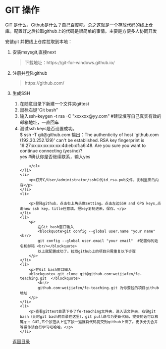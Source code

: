 <h1>GIT 操作</h1>
<p>GIT 是什么，Github是什么？自己百度吧。总之这就是一个存放代码的线上仓库。配置好之后拉取github上的代码是很简单的事情。主要是方便多人协同开发</p>
<p>安装git 并把线上仓库拉取到本地：</p>
<ol>
	<li>
		<p>安装msysgit,直接next</p>
		<blockquote>
			下载地址：https://git-for-windows.github.io/
		</blockquote>
	</li>
	<li>
		<p>注册并登陆github</p>
		<blockquote>
			https://github.com/
		</blockquote>
	</li>
	<li>
		<p>生成SSH</p>
		<ol>
			<li>在随意目录下新建一个文件夹gittest</li>
			<li>鼠标右键“Git bash”</li>
			<li>输入ssh-keygen -t rsa -C "xxxxxx@yy.com"  #建议填写自己真实有效的邮箱地址，一直回车</li>
			<li>测试ssh keys是否设置成功。<br/>
$ ssh -T git@github.com
输出：The authenticity of host 'github.com (192.30.252.129)' can't be established.
RSA key fingerprint is 16:27:xx:xx:xx:xx:xx:4d:eb:df:a6:48.
Are you sure you want to continue connecting (yes/no)? 
<br/>yes #确认你是否继续联系，输入yes</li>
			
		</ol>
	</li>
	<li>
		<p>打开C/User/administrator/ssh中的id_rsa.pub文件，复制里面的内容</p>
	</li>
	<li>
				
		<p>登陆github，点击右上角头像setting。点击左边SSH and GPG keys,点击new ssh key，title任意填，把key复制进来，保存。</p>
	</li>
	<li>
		<p>
			在Git bash窗口输入
			<blockquote>git config --global user.name "your name"<br/>
			git config --global user.email "your email"  #配置你的姓名和邮箱 <br/></blockquote>
			以上就配置成功了。拉取github上的项目只需重复以下步骤
		</p>
	</li>
	<li>
		<p>在Git bash窗口输入
		<blockquote> git clone git@github.com:weijiafen/fe-teaching.git  </blockquote>
			<br/>
			github.com:weijiafen/fe-teaching.git 为你要拉的项目github地址
		</p>
	</li>
	<li>
		<p>查看gittest目录下多了fe-teaching文件夹，进入该文件夹，右键git bash（此时git bash的目录在这里），git pull命令为更新代码，提交的话可以右键git GUI,五个按钮从上往下按一遍就将代码提交到github上面了。更多分支合并等操作请自行学习吧哈哈。</p>
	</li>
</ol>
<a href="./README.md">返回目录</a>
